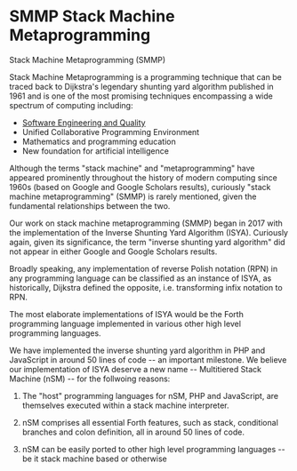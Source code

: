 # SMMP Stack Machine Metaprogramming

Stack Machine Metaprogramming (SMMP)

Stack Machine Metaprogramming is a programming technique that can be traced back to Dijkstra's legendary shunting yard algorithm published in 1961 and is one of the most promising techniques encompassing a wide spectrum of computing including:

- [Software Engineering and Quality](https://github.com/udexon/SMMP/blob/master/SMSM.md)
- Unified Collaborative Programming Environment
- Mathematics and programming education
- New foundation for artificial intelligence

Although the terms "stack machine" and "metaprogramming" have appeared prominently throughout the history of modern computing since 1960s (based on Google and Google Scholars results), curiously "stack machine metaprogramming" (SMMP) is rarely mentioned, given the fundamental relationships between the two.


Our work on stack machine metaprogramming (SMMP) began in 2017 with the implementation of the Inverse Shunting Yard Algorithm (ISYA). Curiously again, given its significance, the term "inverse shunting yard algorithm" did not appear in either Google and Google Scholars results.

Broadly speaking, any implementation of reverse Polish notation (RPN) in any programming language can be classified as an instance of ISYA, as historically, Dijkstra defined the opposite, i.e. transforming infix notation to RPN.

The most elaborate implementations of ISYA would be the Forth programming language implemented in various other high level programming languages.

We have implemented the inverse shunting yard algorithm in PHP and JavaScript in around 50 lines of code -- an important milestone. We believe our implementation of ISYA deserve a new name -- Multitiered Stack Machine (nSM) -- for the follwoing reasons:

1. The "host" programming languages for nSM, PHP and JavaScript, are themselves executed within a stack machine interpreter.

2. nSM comprises all essential Forth features, such as stack, conditional branches and colon definition, all in around 50 lines of code.

3. nSM can be easily ported to other high level programming languages -- be it stack machine based or otherwise

